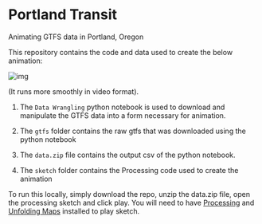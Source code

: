 # Portland Transit
Animating GTFS data in Portland, Oregon

This repository contains the code and data used to create the below animation:

![img](https://media.giphy.com/media/3o7bu6LaJBftC8TOuI/giphy.gif)

(It runs more smoothly in video format).

1) The `Data Wrangling` python notebook is used to download and manipulate the GTFS data into a form necessary for animation.

2) The `gtfs` folder contains the raw gtfs that was downloaded using the python notebook

3) The `data.zip` file contains the output csv of the python notebook.

4) The `sketch` folder contains the Processing code used to create the animation

To run this locally, simply download the repo, unzip the data.zip file, open the processing sketch and click play. You will need to have [Processing](https://processing.org/) and [Unfolding Maps](http://unfoldingmaps.org/) installed to play sketch. 
